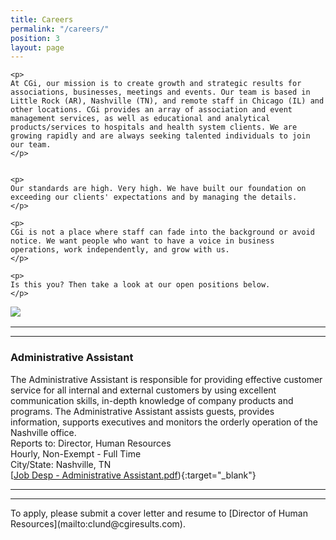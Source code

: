 ```yaml
---
title: Careers
permalink: "/careers/"
position: 3
layout: page
---
```



<div class="row mb-5 pb-4" style="margin-bottom: 1rem !important;">

  <div class="col-md-6">

    <p>
	At CGi, our mission is to create growth and strategic results for associations, businesses, meetings and events. Our team is based in Little Rock (AR), Nashville (TN), and remote staff in Chicago (IL) and other locations. CGi provides an array of association and event management services, as well as educational and analytical products/services to hospitals and health system clients. We are growing rapidly and are always seeking talented individuals to join our team.
    </p>


    <p>
    Our standards are high. Very high. We have built our foundation on exceeding our clients' expectations and by managing the details. 
    </p>

    <p>
    CGi is not a place where staff can fade into the background or avoid notice. We want people who want to have a voice in business operations, work independently, and grow with us. 
    </p>

    <p>
    Is this you? Then take a look at our open positions below.
    </p>

  </div>

  <div class="col-md-6">
    <img src="/uploads/Highland%20Ridge%20II.jpg" style="max-height: 375px;">
  </div>

</div>


<hr>

<hr>

### Administrative Assistant
The Administrative Assistant is responsible for providing effective customer service for all internal and external customers by using excellent communication skills, in-depth knowledge of company products and programs.  The Administrative Assistant assists guests, provides information, supports executives and monitors the orderly operation of the Nashville office.<br />
Reports to: Director, Human Resources<br />
Hourly, Non-Exempt - Full Time<br />
City/State: Nashville, TN<br />
[[Job Desp - Administrative Assistant.pdf](/uploads/Job%20Desp%20-%20Administrative%20Assistant.pdf)){:target="_blank"}

<hr>




<hr>
To apply, please submit a cover letter and resume to [Director of Human Resources](mailto:clund@cgiresults.com).

